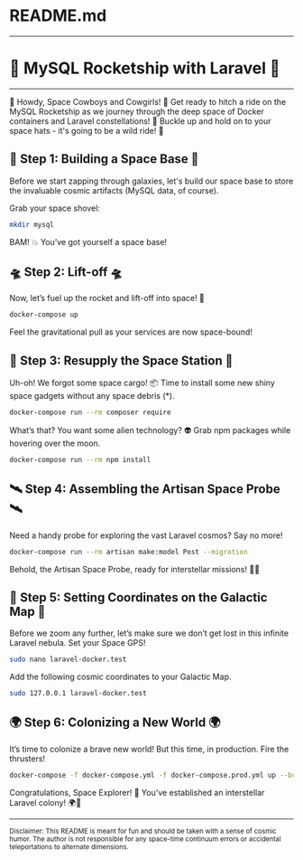 # README.md

---

# 🚀 MySQL Rocketship with Laravel 🚀

---

👋 Howdy, Space Cowboys and Cowgirls! 🤠 Get ready to hitch a ride on the MySQL Rocketship as we journey through the deep space of Docker containers and Laravel constellations! 🌌 Buckle up and hold on to your space hats - it's going to be a wild ride! 🚀

## 🌟 Step 1: Building a Space Base 🌟

Before we start zapping through galaxies, let's build our space base to store the invaluable cosmic artifacts (MySQL data, of course).

Grab your space shovel:
```bash
mkdir mysql
```

BAM! 💥 You’ve got yourself a space base!

## 🛸 Step 2: Lift-off 🛸

Now, let’s fuel up the rocket and lift-off into space! 🚀
```bash
docker-compose up
```
Feel the gravitational pull as your services are now space-bound!

## 🌙 Step 3: Resupply the Space Station 🌙

Uh-oh! We forgot some space cargo! 📦 Time to install some new shiny space gadgets without any space debris (*).
```bash
docker-compose run --rm composer require
```

What’s that? You want some alien technology? 👽 Grab npm packages while hovering over the moon.
```bash
docker-compose run --rm npm install
```

## 🛰 Step 4: Assembling the Artisan Space Probe 🛰

Need a handy probe for exploring the vast Laravel cosmos? Say no more!
```bash
docker-compose run --rm artisan make:model Post --migration
```
Behold, the Artisan Space Probe, ready for interstellar missions! 🌌🔭

## 🌠 Step 5: Setting Coordinates on the Galactic Map 🌠

Before we zoom any further, let’s make sure we don’t get lost in this infinite Laravel nebula. Set your Space GPS!
```bash
sudo nano laravel-docker.test
```

Add the following cosmic coordinates to your Galactic Map.
```bash
sudo 127.0.0.1 laravel-docker.test
```

## 🌍 Step 6: Colonizing a New World 🌍

It’s time to colonize a brave new world! But this time, in production. Fire the thrusters!
```bash
docker-compose -f docker-compose.yml -f docker-compose.prod.yml up --build nginx
```

Congratulations, Space Explorer! 🎉 You've established an interstellar Laravel colony! 🌍💫

---

<sub>Disclaimer: This README is meant for fun and should be taken with a sense of cosmic humor. The author is not responsible for any space-time continuum errors or accidental teleportations to alternate dimensions.</sub>